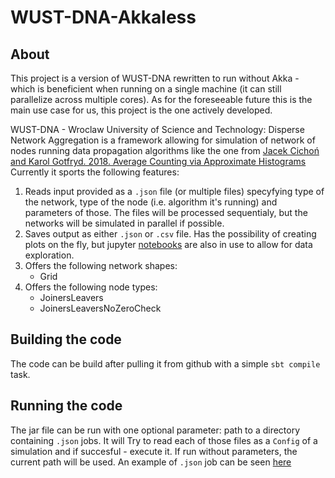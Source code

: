 # WUST-DNA-Akkaless

## About

This project is a version of WUST-DNA rewritten to run without Akka - which is beneficient when running on a single machine (it can still parallelize across multiple cores).
As for the foreseeable future this is the main use case for us, this project is the one actively developed. 

WUST-DNA - Wroclaw University of Science and Technology: Disperse Network Aggregation is a framework allowing for simulation of network of nodes running data propagation algorithms like the one from [Jacek Cichoń and Karol Gotfryd. 2018. Average Counting via Approximate Histograms](https://cs.pwr.edu.pl/cichon/Opus5/99-AverageMain.pdf)
Currently it sports the following features:
1. Reads input provided as a `.json` file (or multiple files) specyfying type of the network, type of the node (i.e. algorithm it's running) and parameters of those. The files will be processed sequentialy, but the networks will be simulated in parallel if possible.
1. Saves output as either `.json` or `.csv` file. Has the possibility of creating plots on the fly, but jupyter [notebooks](src/main/resources/Reporting_workbook.ipynb) are also in use to allow for data exploration.
1. Offers the following network shapes:
    - Grid
1. Offers the following node types:
    - JoinersLeavers 
    - JoinersLeaversNoZeroCheck

## Building the code

The code can be build after pulling it from github with a simple `sbt compile` task.

## Running the code

The jar file can be run with one optional parameter: path to a directory containing `.json` jobs. It will Try to read each of those files as a `Config` of a simulation and if succesful - execute it. If run without parameters, the current path will be used.
An example of `.json` job can be seen [here](src/main/resources/jobs/config.json)
